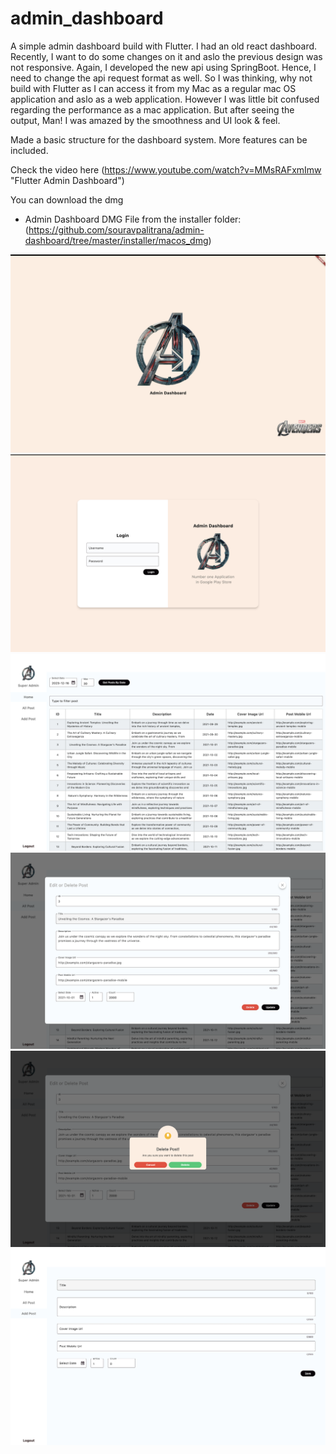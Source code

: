 # admin_dashboard

A simple admin dashboard build with Flutter.
I had an old react dashboard. Recently, I want to do some changes on it and aslo the previous design was not responsive. Again, I developed the
new api using SpringBoot. Hence, I need to change the api request format as well. So I was thinking, why not build with Flutter as I can access it
from my Mac as a regular mac OS application and aslo as a web application.
However I was little bit confused regarding the performance as a mac application.
But after seeing the output, Man! I was amazed by the smoothness and UI look & feel.

Made a basic structure for the dashboard system. More features can be included.

Check the video here (https://www.youtube.com/watch?v=MMsRAFxmImw "Flutter Admin Dashboard")

You can download the dmg
- Admin Dashboard DMG File from the installer folder: (https://github.com/souravpalitrana/admin-dashboard/tree/master/installer/macos_dmg)

<img src="screenshots/1.png"/>
<img src="screenshots/2.png"/>
<img src="screenshots/3.png"/>
<img src="screenshots/4.png"/>
<img src="screenshots/5.png"/>
<img src="screenshots/6.png"/>
